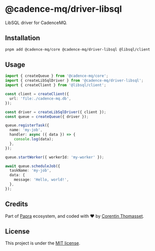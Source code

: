 # @cadence-mq/driver-libsql

LibSQL driver for CadenceMQ.

## Installation

```bash
pnpm add @cadence-mq/core @cadence-mq/driver-libsql @libsql/client
```

## Usage

```typescript
import { createQueue } from '@cadence-mq/core';
import { createLibSqlDriver } from '@cadence-mq/driver-libsql';
import { createClient } from '@libsql/client';

const client = createClient({
  url: 'file:./cadence-mq.db',
});

const driver = createLibSqlDriver({ client });
const queue = createQueue({ driver });

queue.registerTask({
  name: 'my-job',
  handler: async ({ data }) => {
    console.log(data);
  },
});

queue.startWorker({ workerId: 'my-worker' });

await queue.scheduleJob({
  taskName: 'my-job',
  data: {
    message: 'Hello, world!',
  },
});
```

## Credits

Part of [Papra](https://papra.app) ecosystem, and coded with ❤️ by [Corentin Thomasset](https://corentin.tech).

## License

This project is under the [MIT license](LICENSE).
